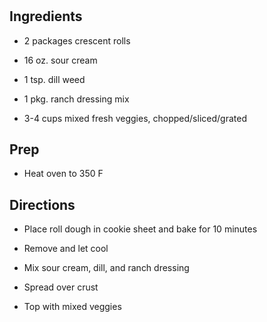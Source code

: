 # 

## Ingredients

- 2 packages crescent rolls

- 16 oz. sour cream

- 1 tsp. dill weed

- 1 pkg. ranch dressing mix

- 3-4 cups mixed fresh veggies, chopped/sliced/grated

## Prep

- Heat oven to 350 F

## Directions

- Place roll dough in cookie sheet and bake for 10 minutes

- Remove and let cool

- Mix sour cream, dill, and ranch dressing

- Spread over crust

- Top with mixed veggies
